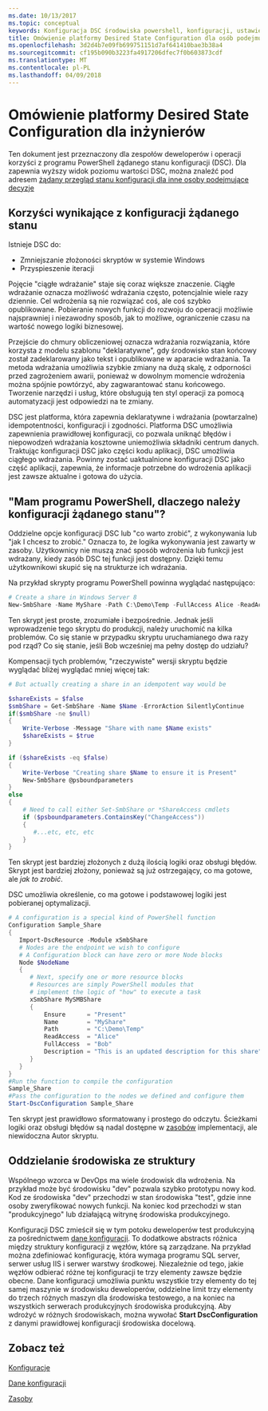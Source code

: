 ```yaml
---
ms.date: 10/13/2017
ms.topic: conceptual
keywords: Konfiguracja DSC środowiska powershell, konfiguracji, ustawienia
title: Omówienie platformy Desired State Configuration dla osób podejmujących decyzje
ms.openlocfilehash: 3d2d4b7e09fb699751151d7af641410bae3b38a4
ms.sourcegitcommit: cf195b090b3223fa4917206dfec7f0b603873cdf
ms.translationtype: MT
ms.contentlocale: pl-PL
ms.lasthandoff: 04/09/2018
---
```

# <a name="desired-state-configuration-overview-for-engineers"></a>Omówienie platformy Desired State Configuration dla inżynierów

Ten dokument jest przeznaczony dla zespołów deweloperów i operacji korzyści z programu PowerShell żądanego stanu konfiguracji (DSC).
Dla zapewnia wyższy widok poziomu wartości DSC, można znaleźć pod adresem [żądany przegląd stanu konfiguracji dla inne osoby podejmujące decyzje](decisionMaker.md)

## <a name="benefits-of-desired-state-configuration"></a>Korzyści wynikające z konfiguracji żądanego stanu

Istnieje DSC do:

- Zmniejszanie złożoności skryptów w systemie Windows
- Przyspieszenie iteracji

Pojęcie "ciągłe wdrażanie" staje się coraz większe znaczenie.
Ciągłe wdrażanie oznacza możliwość wdrażania często, potencjalnie wiele razy dziennie.
Cel wdrożenia są nie rozwiązać coś, ale coś szybko opublikowane.
Pobieranie nowych funkcji do rozwoju do operacji możliwie najsprawniej i niezawodny sposób, jak to możliwe, ograniczenie czasu na wartość nowego logiki biznesowej.

Przejście do chmury obliczeniowej oznacza wdrażania rozwiązania, które korzysta z modelu szablonu "deklaratywne", gdy środowisko stan końcowy został zadeklarowany jako tekst i opublikowane w aparacie wdrażania.
Ta metoda wdrażania umożliwia szybkie zmiany na dużą skalę, z odporności przed zagrożeniem awarii, ponieważ w dowolnym momencie wdrożenia można spójnie powtórzyć, aby zagwarantować stanu końcowego.
Tworzenie narzędzi i usług, które obsługują ten styl operacji za pomocą automatyzacji jest odpowiedzi na te zmiany.

DSC jest platforma, która zapewnia deklaratywne i wdrażania (powtarzalne) idempotentności, konfiguracji i zgodności.
Platforma DSC umożliwia zapewnienia prawidłowej konfiguracji, co pozwala uniknąć błędów i niepowodzeń wdrażania kosztowne uniemożliwia składniki centrum danych.
Traktując konfiguracji DSC jako części kodu aplikacji, DSC umożliwia ciągłego wdrażania.
Powinny zostać uaktualnione konfiguracji DSC jako część aplikacji, zapewnia, że informacje potrzebne do wdrożenia aplikacji jest zawsze aktualne i gotowa do użycia.

## <a name="i-have-powershell-why-do-i-need-desired-state-configuration"></a>"Mam programu PowerShell, dlaczego należy konfiguracji żądanego stanu"?

Oddzielne opcje konfiguracji DSC lub "co warto zrobić", z wykonywania lub "jak I chcesz to zrobić."
Oznacza to, że logika wykonywania jest zawarty w zasoby.
Użytkownicy nie muszą znać sposób wdrożenia lub funkcji jest wdrażany, kiedy zasób DSC tej funkcji jest dostępny.
Dzięki temu użytkownikowi skupić się na strukturze ich wdrażania.

Na przykład skrypty programu PowerShell powinna wyglądać następująco:
```powershell
# Create a share in Windows Server 8
New-SmbShare -Name MyShare -Path C:\Demo\Temp -FullAccess Alice -ReadAccess Bob
```
Ten skrypt jest proste, zrozumiałe i bezpośrednie.
Jednak jeśli wprowadzenie tego skryptu do produkcji, należy uruchomić na kilka problemów.
Co się stanie w przypadku skryptu uruchamianego dwa razy pod rząd?
Co się stanie, jeśli Bob wcześniej ma pełny dostęp do udziału?

Kompensacji tych problemów, "rzeczywiste" wersji skryptu będzie wyglądać bliżej wyglądać mniej więcej tak:
```powershell
# But actually creating a share in an idempotent way would be

$shareExists = $false
$smbShare = Get-SmbShare -Name $Name -ErrorAction SilentlyContinue
if($smbShare -ne $null)
{
    Write-Verbose -Message "Share with name $Name exists"
    $shareExists = $true
}

if ($shareExists -eq $false)
{
    Write-Verbose "Creating share $Name to ensure it is Present"
    New-SmbShare @psboundparameters
}
else
{
    # Need to call either Set-SmbShare or *ShareAccess cmdlets
    if ($psboundparameters.ContainsKey("ChangeAccess"))
    {
       #...etc, etc, etc
    }
}
```

Ten skrypt jest bardziej złożonych z dużą ilością logiki oraz obsługi błędów.
Skrypt jest bardziej złożony, ponieważ są już ostrzegający, co ma gotowe, ale *jak to zrobić*.

DSC umożliwia określenie, co ma gotowe i podstawowej logiki jest pobieranej optymalizacji.

```powershell
# A configuration is a special kind of PowerShell function
Configuration Sample_Share
{
   Import-DscResource -Module xSmbShare
   # Nodes are the endpoint we wish to configure
   # A Configuration block can have zero or more Node blocks
   Node $NodeName
   {
      # Next, specify one or more resource blocks
      # Resources are simply PowerShell modules that
      # implement the logic of "how" to execute a task
      xSmbShare MySMBShare
      {
          Ensure      = "Present"
          Name        = "MyShare"
          Path        = "C:\Demo\Temp"
          ReadAccess  = "Alice"
          FullAccess  = "Bob"
          Description = "This is an updated description for this share"
      }
   }
}
#Run the function to compile the configuration
Sample_Share
#Pass the configuration to the nodes we defined and configure them
Start-DscConfiguration Sample_Share
```

Ten skrypt jest prawidłowo sformatowany i prostego do odczytu.
Ścieżkami logiki oraz obsługi błędów są nadal dostępne w [zasobów](resources.md) implementacji, ale niewidoczna Autor skryptu.

## <a name="separating-environment-from-structure"></a>Oddzielanie środowiska ze struktury

Wspólnego wzorca w DevOps ma wiele środowisk dla wdrożenia.
Na przykład może być środowisku "dev" pozwala szybko prototypu nowy kod.
Kod ze środowiska "dev" przechodzi w stan środowiska "test", gdzie inne osoby zweryfikować nowych funkcji.
Na koniec kod przechodzi w stan "produkcyjnego" lub działającą witrynę środowiska produkcyjnego.

Konfiguracji DSC zmieścił się w tym potoku deweloperów test produkcyjną za pośrednictwem [dane konfiguracji](configData.md).
To dodatkowe abstracts różnica między struktury konfiguracji z węzłów, które są zarządzane.
Na przykład można zdefiniować konfigurację, która wymaga programu SQL server, serwer usług IIS i serwer warstwy środkowej.
Niezależnie od tego, jakie węzłów odbierać różne tej konfiguracji te trzy elementy zawsze będzie obecne.
Dane konfiguracji umożliwia punktu wszystkie trzy elementy do tej samej maszynie w środowisku deweloperów, oddzielne limit trzy elementy do trzech różnych maszyn dla środowiska testowego, a na koniec na wszystkich serwerach produkcyjnych środowiska produkcyjną.
Aby wdrożyć w różnych środowiskach, można wywołać **Start DscConfiguration** z danymi prawidłowej konfiguracji środowiska docelową.

## <a name="see-also"></a>Zobacz też

[Konfiguracje](configurations.md)

[Dane konfiguracji](configData.md)

[Zasoby](resources.md)
